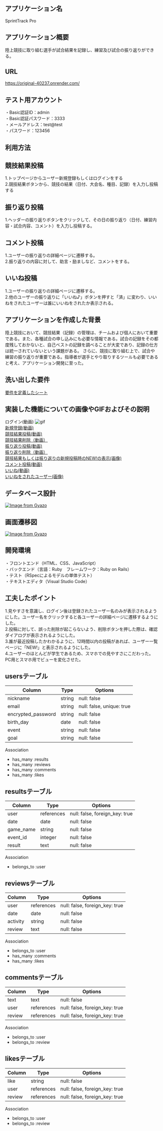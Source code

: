 アプリケーション名
--------------------------------------------------------------
SprintTrack Pro

アプリケーション概要
--------------------------------------------------------------
陸上競技に取り組む選手が試合結果を記録し、練習及び試合の振り返りができる。

URL
--------------------------------------------------------------
https://original-40237.onrender.com/

テスト用アカウント
--------------------------------------------------------------
・Basic認証ID：admin  
・Basic認証パスワード：3333  
・メールアドレス：test@test  
・パスワード：123456

利用方法
--------------------------------------------------------------

競技結果投稿
--------------------------------------------------------------
1.トップページからユーザー新規登録もしくはログインをする  
2.競技結果ボタンから、競技の結果（日付、大会名、種目、記録）を入力し投稿する

振り返り投稿
--------------------------------------------------------------
1.ヘッダーの振り返りボタンをクリックして、その日の振り返り（日付、練習内容・試合内容、コメント）を入力し投稿する。

コメント投稿
--------------------------------------------------------------
1.ユーザーの振り返りの詳細ページに遷移する。  
2.振り返りの内容に対して、助言・励ましなど、コメントをする。

いいね投稿
--------------------------------------------------------------
1.ユーザーの振り返りの詳細ページに遷移する。  
2.他のユーザーの振り返りに「いいね♪」ボタンを押すと「済」に変わり、いいねをされたユーザーは誰にいいねをされたか表示される。

アプリケーションを作成した背景
--------------------------------------------------------------
陸上競技において、競技結果（記録）の管理は、チームおよび個人において重要である。また、各種試合の申し込みにも必要な情報である。試合の記録をその都度残しておかないと、自己ベストの記録を調べることが大変であり、記録の仕方は統一されていないという課題がある。
さらに、競技に取り組む上で、試合や練習の振り返りが重要である。指導者が選手とやり取りするツールも必要であると考え、アプリケーション開発に至った。

洗い出した要件
--------------------------------------------------------------
[要件を定義したシート](https://docs.google.com/spreadsheets/d/1RtuHqbQ8R75Zn82PvKZot4XkTIjA3YRuHTaupxd1Gzc/edit#gid=982722306)


実装した機能についての画像やGIFおよびその説明
--------------------------------------------------------------
ログイン(動画)
![gif](https://gyazo.com/dfb1a37ca3c8ffa2271b6bd147d18190)  
[新規登録(動画)](https://gyazo.com/fab0e13e210b48da257101e982744299)  
[競技結果投稿(動画)](https://gyazo.com/08a020c54d07e9dec6b29b86f9f15b81)  
[競技結果削除（動画）](https://gyazo.com/847c64fef18ae9760f830e253d0350c4)  
[振り返り投稿(動画)](https://gyazo.com/ed945f92d9e4459db8d5a233957f4a28)  
[振り返り削除（動画）](https://gyazo.com/02003e536e08a7690623ceb0b8515fc4)  
[競技結果もしくは振り返りの新規投稿時のNEW!の表示(画像)](https://gyazo.com/38a95e90bf191592191b005c14e4a511)  
[コメント投稿(動画)](https://gyazo.com/05c6cb27b7f21f25da47f0dfb948a1de)  
[いいね(動画)](https://gyazo.com/f10be1fa5c5b06a8deab1d417ac13238)  
[いいねをされたユーザー(画像)](https://gyazo.com/460cf69421fef852ef192cb37fdb3abd)  

データベース設計
--------------------------------------------------------------
[![Image from Gyazo](https://i.gyazo.com/f28ac075a9a51f9398d960a163474330.png)](https://gyazo.com/f28ac075a9a51f9398d960a163474330)


画面遷移図
--------------------------------------------------------------
[![Image from Gyazo](https://i.gyazo.com/737589f9181c7384728de80377bdfb43.png)](https://gyazo.com/737589f9181c7384728de80377bdfb43)

開発環境
--------------------------------------------------------------
・フロントエンド（HTML、CSS、JavaScript）  
・バックエンド（言語：Ruby　フレームワーク：Ruby on Rails）  
・テスト（RSpecによるモデルの単体テスト）  
・テキストエディタ（Visual Studio Code）

<!-- ローカルでの動作方法 -->
<!-- -------------------------------------------------------------- -->

工夫したポイント
--------------------------------------------------------------
1.見やすさを意識し、ログイン後は登録されたユーザー名のみが表示されるようにした。ユーザー名をクリックすると各ユーザーの詳細ページに遷移するようにした。  
2.投稿に対して、誤った削除が起こらないよう、削除ボタンを押した際は、確認ダイアログが表示されるようにした。  
3.誰が最近投稿したかわかるように、12時間以内の投稿があれば、ユーザー一覧ページに「NEW!」と表示されるようにした。  
4.ユーザーのほとんどが学生であるため、スマホでの見やすさにこだわった。PC用とスマホ用でビューを変化させた。


usersテーブル
--------------------------------------------------------------
| Column              | Type    | Options     |
|---------------------|---------|-------------|
| nickname            | string  | null: false |
| email               | string  | null: false, unique: true |
| encrypted_password  | string  | null: false |
| birth_day           | date    | null: false |
| event               | string  | null: false |
| goal                | string  | null: false |


Association
- has_many :results
- has_many :reviews
- has_many :comments
- has_many :likes

resultsテーブル
-------------------------------------------------------------
| Column                 | Type       | Options     |
|------------------------|------------|-------------|
| user                   | references | null: false, foreign_key: true |
| date                   | date       | null: false |
| game_name              | string     | null: false |
| event_id               | integer    | null: false |
| result                 | text       | null: false |

Association
- belongs_to :user

reviewsテーブル
-------------------------------------------------------------
| Column           | Type       | Options                        |
|------------------|------------|--------------------------------|
| user             | references | null: false, foreign_key: true |
| date             | date       | null: false                    |
| activity         | string     | null: false                    |
| review           | text       | null: false                    |

Association
- belongs_to :user
- has_many :comments
- has_many :likes

commentsテーブル
-------------------------------------------------------------
| Column           | Type       | Options                        |
|------------------|------------|--------------------------------|
| text             | text       | null: false                    |
| user             | references | null: false, foreign_key: true |
| review           | references | null: false, foreign_key: true |

Association
- belongs_to :user
- belongs_to :review

likesテーブル
--------------------------------------------------------------
| Column           | Type       | Options                        |
|------------------|------------|--------------------------------|
| like             | string     | null: false                    |
| user             | references | null: false, foreign_key: true |
| review           | references | null: false, foreign_key: true |

Association
- belongs_to :user
- belongs_to :review